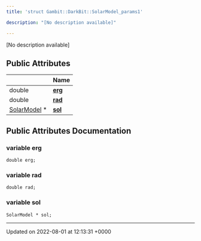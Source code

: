 ```yaml
---
title: 'struct Gambit::DarkBit::SolarModel_params1'

description: "[No description available]"

---
```









[No description available]

## Public Attributes

|                | Name           |
| -------------- | -------------- |
| double | **[erg](/documentation/code/classes/structgambit_1_1darkbit_1_1solarmodel__params1/#variable-erg)**  |
| double | **[rad](/documentation/code/classes/structgambit_1_1darkbit_1_1solarmodel__params1/#variable-rad)**  |
| [SolarModel](/documentation/code/classes/classgambit_1_1darkbit_1_1solarmodel/) * | **[sol](/documentation/code/classes/structgambit_1_1darkbit_1_1solarmodel__params1/#variable-sol)**  |

## Public Attributes Documentation

### variable erg

```
double erg;
```


### variable rad

```
double rad;
```


### variable sol

```
SolarModel * sol;
```


-------------------------------

Updated on 2022-08-01 at 12:13:31 +0000